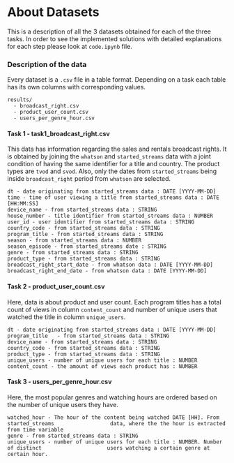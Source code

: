 # About Datasets

This is a description of all the 3 datasets obtained for each of the three tasks.
In order to see the implemented solutions with detailed explanations for each step please look at `code.ipynb` file.

### Description of the data

Every dataset is a `.csv` file in a table format. Depending on a task each table has its own columns with corresponding values.

```
results/
  - broadcast_right.csv
  - product_user_count.csv
  - users_per_genre_hour.csv

```
#### Task 1 - task1_broadcast_right.csv
This data has information regarding the sales and rentals broadcast rights. It is obtained by joining the `whatson` and `started_streams` data with a joint condition of having the same identifier for a title and country. The product types are `tvod` and `svod`. Also, only the dates from `started_streams` being inside `broadcast_right` period from `whatson` are selected.
```
dt - date originating from started_streams data : DATE [YYYY-MM-DD]
time - time of user viewing a title from started_streams data : DATE [HH:MM:SS]
device_name - from started_streams data : STRING
house_number - title identifier from started_streams data : NUMBER
user_id - user identifier from started_streams data : STRING
country_code - from started_streams data : STRING
program_title - from started_streams data : STRING
season - from started_streams data : NUMBER
season_episode - from started_streams date : STRING
genre - from started_streams data : STRING
product_type - from started_streams data : STRING
broadcast_right_start_date - from whatson data : DATE [YYYY-MM-DD]
broadcast_right_end_date - from whatson data : DATE [YYYY-MM-DD]

```
#### Task 2 - product_user_count.csv
Here, data is about product and user count. Each program titles has a total count of views in column `content_count` and number of unique users that watched the title in column `unique_users`.
```
dt - date originating from started_streams data : DATE [YYYY-MM-DD]
program_title	- from started_streams data : STRING
device_name	- from started_streams data : STRING
country_code - from started_streams data : STRING
product_type - from started_streams data : STRING
unique_users - number of unique users for each title : NUMBER
content_count - the amount of views each product has : NUMBER

```
#### Task 3 - users_per_genre_hour.csv
Here, the most popular genres and watching hours are ordered based on the number of unique users they have.
```
watched_hour - The hour of the content being watched DATE [HH]. From started_streams                  data, where the the hour is extracted from time variable
genre - from started_streams data : STRING
unique_users - number of unique users for each title : NUMBER. Number of distinct                     users watching a certain genre at certain hour.
```





